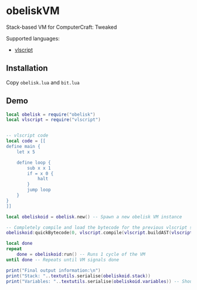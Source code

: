 # obeliskVM
Stack-based VM for ComputerCraft: Tweaked

Supported languages:
- [vlscript](https://github.com/SpartanSf/vlscript/)

## Installation
Copy `obelisk.lua` and `bit.lua`

## Demo

```lua
local obelisk = require("obelisk")
local vlscript = require("vlscript")


-- vlscript code
local code = [[
define main {
    let x 5

    define loop {
        sub x x 1
        if = x 0 {
            halt
        }
        jump loop
    }
}
]]

local obeliskoid = obelisk.new() -- Spawn a new obelisk VM instance

-- Completely compile and load the bytecode for the previous vlscript script
obeliskoid:quickBytecode(0, vlscript.compile(vlscript.buildAST(vlscript.tokenize(code))))

local done
repeat
    done = obeliskoid:run() -- Runs 1 cycle of the VM
until done -- Repeats until VM signals done

print("Final output information:\n")
print("Stack: "..textutils.serialise(obeliskoid.stack))
print("Variables: "..textutils.serialise(obeliskoid.variables)) -- Should have x = 0, as x was decremented until 0
```
